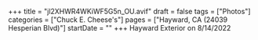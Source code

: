 +++
title = "jl2XHWR4WKiWF5G5n_OU.avif"
draft = false
tags = ["Photos"]
categories = ["Chuck E. Cheese's"]
pages = ["Hayward, CA (24039 Hesperian Blvd)"]
startDate = ""
+++
Hayward Exterior on 8/14/2022
